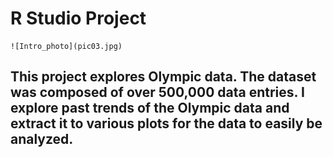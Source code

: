 # R Studio Project
	![Intro_photo](pic03.jpg)

## This project explores Olympic data.  The dataset was composed of over 500,000 data entries. I explore past trends of the Olympic data and extract it to various plots for the data to easily be analyzed. 
